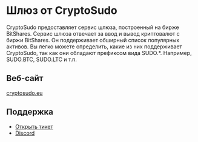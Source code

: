 # Шлюз от CryptoSudo

CryptoSudo предоставляет сервис шлюза, построенный на бирже BitShares. Сервис шлюза отвечает за ввод и вывод криптовалют с биржи BitShares. Он поддерживает обширный список популярных активов. Вы легко можете определить, какие из них поддерживает CryptoSudo, так как они обладают префиксом вида SUDO.*. Например, SUDO.BTC, SUDO.LTC и т.п.

## Веб-сайт
[cryptosudo.eu](https://cryptosudo.eu)

## Поддержка
- [Открыть тикет](https://cryptosudo.freshdesk.com)
- [Discord](https://discordapp.com/invite/W6t2Kum)
